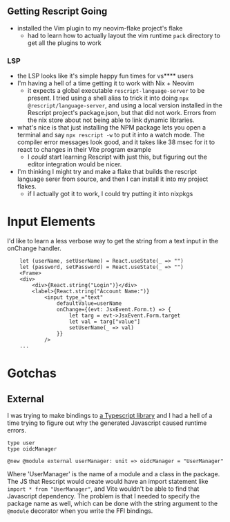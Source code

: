 ## Getting Rescript Going
- installed the Vim plugin to my neovim-flake project's flake
    - had to learn how to actually layout the vim runtime `pack` directory to get all the plugins to work

### LSP
- the LSP looks like it's simple happy fun times for vs**** users
- I'm having a hell of a time getting it to work with Nix + Neovim
    - it expects a global executable `rescript-language-server` to be present. I tried using a shell alias to trick it into doing `npx @rescript/language-server`, and using a local version installed in the Rescript project's package.json, but that did not work. Errors from the nix store about not being able to link dynamic libraries.
- what's nice is that just installing the NPM package lets you open a terminal and say `npx rescript -w` to put it into a watch mode. The compiler error messages look good, and it takes like 38 msec for it to react to changes in their Vite program example
    - I *could* start learning Rescript with just this, but figuring out the editor integration would be nicer.
- I'm thinking I might try and make a flake that builds the rescript language serer from source, and then I can install it into my project flakes.
    - if I actually got it to work, I could try putting it into nixpkgs

# Input Elements
I'd like to learn a less verbose way to get the string from a text input in the onChange handler.
```rescript
	let (userName, setUserName) = React.useState(_ => "")
	let (password, setPassword) = React.useState(_ => "")
	<Frame>
	<div>
		<div>{React.string("Login")}</div>
		<label>{React.string("Account Name:")}
			<input type_="text"
				defaultValue=userName
				onChange={(evt: JsxEvent.Form.t) => {
					let targ = evt->JsxEvent.Form.target
					let val = targ["value"]
					setUserName(_ => val)
				}}
			/>
    ...
```

# Gotchas
## External
I was trying to make bindings to [a Typescript library](https://github.com/authts/oidc-client-ts) and I had a hell of a time trying to figure out why the generated Javascript caused runtime errors.
```rescript
type user
type oidcManager

@new @module external userManager: unit => oidcManager = "UserManager"
```
Where 'UserManager' is the name of a module and a class in the package. The JS that Rescript would create would have an import statement like `import * from "UserManager"`, and Vite wouldn't be able to find that Javascript dependency. The problem is that I needed to specify the package name as well, which can be done with the string argument to the `@module` decorator when you write the FFI bindings.
